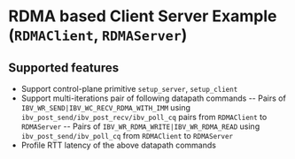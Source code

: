 # RDMA based Client Server Example (`RDMAClient`, `RDMAServer`) 
## Supported features
- Support control-plane primitive `setup_server`, `setup_client`
- Support multi-iterations pair of following datapath commands
-- Pairs of `IBV_WR_SEND|IBV_WC_RECV_RDMA_WITH_IMM` using `ibv_post_send/ibv_post_recv/ibv_poll_cq` pairs from `RDMAClient` to `RDMAServer`
-- Pairs of `IBV_WR_RDMA_WRITE|IBV_WR_RDMA_READ` using `ibv_post_send/ibv_poll_cq` from `RDMAClient` to `RDMAServer`
- Profile RTT latency of the above datapath commands
